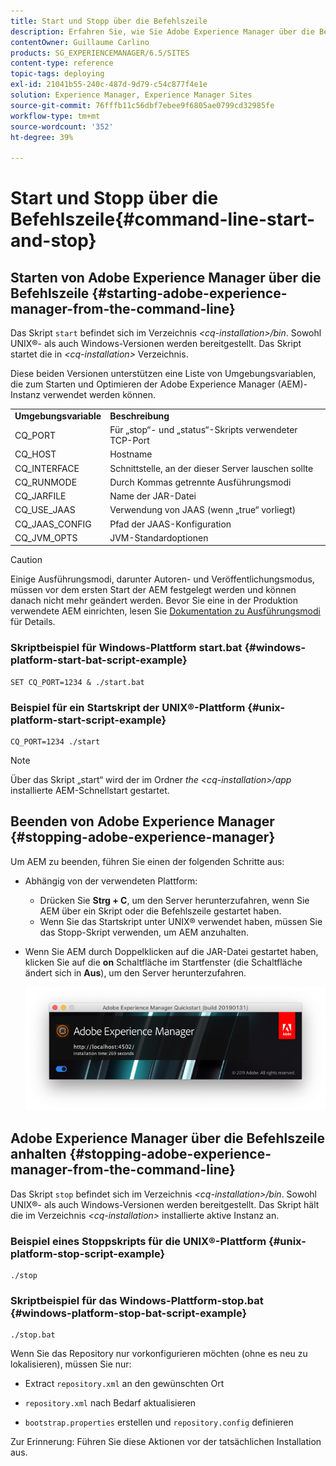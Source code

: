 ```yaml
---
title: Start und Stopp über die Befehlszeile
description: Erfahren Sie, wie Sie Adobe Experience Manager über die Befehlszeile starten und stoppen.
contentOwner: Guillaume Carlino
products: SG_EXPERIENCEMANAGER/6.5/SITES
content-type: reference
topic-tags: deploying
exl-id: 21041b55-240c-487d-9d79-c54c877f4e1e
solution: Experience Manager, Experience Manager Sites
source-git-commit: 76fffb11c56dbf7ebee9f6805ae0799cd32985fe
workflow-type: tm+mt
source-wordcount: '352'
ht-degree: 39%

---
```


# Start und Stopp über die Befehlszeile{#command-line-start-and-stop}

## Starten von Adobe Experience Manager über die Befehlszeile {#starting-adobe-experience-manager-from-the-command-line}

Das Skript `start` befindet sich im Verzeichnis *&lt;cq-installation>/bin*. Sowohl UNIX®- als auch Windows-Versionen werden bereitgestellt. Das Skript startet die in *&lt;cq-installation>* Verzeichnis.

Diese beiden Versionen unterstützen eine Liste von Umgebungsvariablen, die zum Starten und Optimieren der Adobe Experience Manager (AEM)-Instanz verwendet werden können.

<table>
 <tbody>
  <tr>
   <td><strong>Umgebungsvariable </strong></td>
   <td><strong>Beschreibung </strong></td>
  </tr>
  <tr>
   <td>CQ_PORT</td>
   <td>Für „stop“- und „status“-Skripts verwendeter TCP-Port<br /> </td>
  </tr>
  <tr>
   <td>CQ_HOST</td>
   <td>Hostname<br /> </td>
  </tr>
  <tr>
   <td>CQ_INTERFACE</td>
   <td>Schnittstelle, an der dieser Server lauschen sollte<br /> </td>
  </tr>
  <tr>
   <td>CQ_RUNMODE</td>
   <td>Durch Kommas getrennte Ausführungsmodi<br /> </td>
  </tr>
  <tr>
   <td>CQ_JARFILE</td>
   <td>Name der JAR-Datei<br /> </td>
  </tr>
  <tr>
   <td>CQ_USE_JAAS</td>
   <td>Verwendung von JAAS (wenn „true“ vorliegt)<br /> </td>
  </tr>
  <tr>
   <td>CQ_JAAS_CONFIG</td>
   <td>Pfad der JAAS-Konfiguration<br /> </td>
  </tr>
  <tr>
   <td>CQ_JVM_OPTS</td>
   <td>JVM-Standardoptionen<br /> </td>
  </tr>
 </tbody>
</table>

>[!CAUTION]
>
>Einige Ausführungsmodi, darunter Autoren- und Veröffentlichungsmodus, müssen vor dem ersten Start der AEM festgelegt werden und können danach nicht mehr geändert werden. Bevor Sie eine in der Produktion verwendete AEM einrichten, lesen Sie [Dokumentation zu Ausführungsmodi](/help/sites-deploying/configure-runmodes.md) für Details.

### Skriptbeispiel für Windows-Plattform start.bat {#windows-platform-start-bat-script-example}

```shell
SET CQ_PORT=1234 & ./start.bat
```

### Beispiel für ein Startskript der UNIX®-Plattform {#unix-platform-start-script-example}

```shell
CQ_PORT=1234 ./start
```

>[!NOTE]
>
>Über das Skript „start“ wird der im Ordner *the &lt;cq-installation>/app* installierte AEM-Schnellstart gestartet.

## Beenden von Adobe Experience Manager {#stopping-adobe-experience-manager}

Um AEM zu beenden, führen Sie einen der folgenden Schritte aus:

* Abhängig von der verwendeten Plattform:

   * Drücken Sie **Strg + C**, um den Server herunterzufahren, wenn Sie AEM über ein Skript oder die Befehlszeile gestartet haben.
   * Wenn Sie das Startskript unter UNIX® verwendet haben, müssen Sie das Stopp-Skript verwenden, um AEM anzuhalten.

* Wenn Sie AEM durch Doppelklicken auf die JAR-Datei gestartet haben, klicken Sie auf die **on** Schaltfläche im Startfenster (die Schaltfläche ändert sich in **Aus**), um den Server herunterzufahren.

  ![chlimage_1-63](assets/chlimage_1-63.png)

## Adobe Experience Manager über die Befehlszeile anhalten {#stopping-adobe-experience-manager-from-the-command-line}

Das Skript `stop` befindet sich im Verzeichnis *&lt;cq-installation>/bin*. Sowohl UNIX®- als auch Windows-Versionen werden bereitgestellt. Das Skript hält die im Verzeichnis *&lt;cq-installation>* installierte aktive Instanz an.

### Beispiel eines Stoppskripts für die UNIX®-Plattform {#unix-platform-stop-script-example}

```shell
./stop
```

### Skriptbeispiel für das Windows-Plattform-stop.bat {#windows-platform-stop-bat-script-example}

```shell
./stop.bat
```

Wenn Sie das Repository nur vorkonfigurieren möchten (ohne es neu zu lokalisieren), müssen Sie nur:

* Extract `repository.xml` an den gewünschten Ort

* `repository.xml` nach Bedarf aktualisieren

* `bootstrap.properties` erstellen und `repository.config` definieren

Zur Erinnerung: Führen Sie diese Aktionen vor der tatsächlichen Installation aus.
